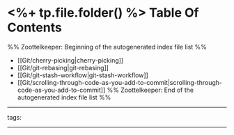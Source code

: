 # <%+ tp.file.folder() %> Table Of Contents



%% Zoottelkeeper: Beginning of the autogenerated index file list  %%
-  [[Git/cherry-picking|cherry-picking]]
-  [[Git/git-rebasing|git-rebasing]]
-  [[Git/git-stash-workflow|git-stash-workflow]]
-  [[Git/scrolling-through-code-as-you-add-to-commit|scrolling-through-code-as-you-add-to-commit]]
%% Zoottelkeeper: End of the autogenerated index file list  %%



---

tags: 

---